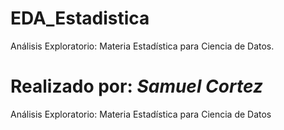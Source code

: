 # EDA_Estadistica
Análisis Exploratorio: Materia Estadística para Ciencia de Datos.

Realizado por: *Samuel Cortez*
=======
Análisis Exploratorio: Materia Estadística para Ciencia de Datos

